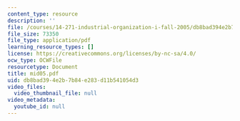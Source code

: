 ```yaml
---
content_type: resource
description: ''
file: /courses/14-271-industrial-organization-i-fall-2005/db8bad394e2b7b84e283d11b541054d3_mid05.pdf
file_size: 73350
file_type: application/pdf
learning_resource_types: []
license: https://creativecommons.org/licenses/by-nc-sa/4.0/
ocw_type: OCWFile
resourcetype: Document
title: mid05.pdf
uid: db8bad39-4e2b-7b84-e283-d11b541054d3
video_files:
  video_thumbnail_file: null
video_metadata:
  youtube_id: null
---
```

